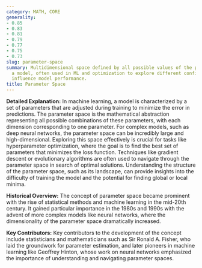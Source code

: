 ```yaml
---
category: MATH, CORE
generality:
- 0.85
- 0.83
- 0.81
- 0.79
- 0.77
- 0.75
- 0.73
slug: parameter-space
summary: Multidimensional space defined by all possible values of the parameters of
  a model, often used in ML and optimization to explore different configurations that
  influence model performance.
title: Parameter Space
---
```


**Detailed Explanation:** In machine learning, a model is characterized by a set of parameters that are adjusted during training to minimize the error in predictions. The parameter space is the mathematical abstraction representing all possible combinations of these parameters, with each dimension corresponding to one parameter. For complex models, such as deep neural networks, the parameter space can be incredibly large and high-dimensional. Exploring this space effectively is crucial for tasks like hyperparameter optimization, where the goal is to find the best set of parameters that minimizes the loss function. Techniques like gradient descent or evolutionary algorithms are often used to navigate through the parameter space in search of optimal solutions. Understanding the structure of the parameter space, such as its landscape, can provide insights into the difficulty of training the model and the potential for finding global or local minima.

**Historical Overview:** The concept of parameter space became prominent with the rise of statistical methods and machine learning in the mid-20th century. It gained particular importance in the 1980s and 1990s with the advent of more complex models like neural networks, where the dimensionality of the parameter space dramatically increased.

**Key Contributors:** Key contributors to the development of the concept include statisticians and mathematicians such as Sir Ronald A. Fisher, who laid the groundwork for parameter estimation, and later pioneers in machine learning like Geoffrey Hinton, whose work on neural networks emphasized the importance of understanding and navigating parameter spaces.
